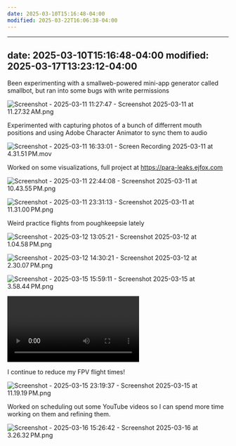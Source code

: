 ```yaml
---
date: 2025-03-10T15:16:48-04:00
modified: 2025-03-22T16:06:38-04:00
---
```


---
date: 2025-03-10T15:16:48-04:00
modified: 2025-03-17T13:23:12-04:00
---

Been experimenting with a smallweb-powered mini-app generator called smallbot, but ran into some bugs with write permissions

![Screenshot - 2025-03-11 11:27:47 - Screenshot 2025-03-11 at 11.27.32 AM.png](http://res.cloudinary.com/ejf/image/upload/v1741706866/Screenshot_2025-03-11_at_11.27.32_AM.png)

Experimented with capturing photos of a bunch of differrent mouth positions and using Adobe Character Animator to sync them to audio

![Screenshot - 2025-03-11 16:33:01 - Screen Recording 2025-03-11 at 4.31.51 PM.mov](http://res.cloudinary.com/ejf/video/upload/v1741725178/Screen_Recording_2025-03-11_at_4.31.51_PM.gif)

Worked on some visualizations, full project at <https://para-leaks.ejfox.com>

![Screenshot - 2025-03-11 22:44:08 - Screenshot 2025-03-11 at 10.43.55 PM.png](http://res.cloudinary.com/ejf/image/upload/v1741747447/Screenshot_2025-03-11_at_10.43.55_PM.png)

![Screenshot - 2025-03-11 23:31:13 - Screenshot 2025-03-11 at 11.31.00 PM.png](http://res.cloudinary.com/ejf/image/upload/v1741750272/Screenshot_2025-03-11_at_11.31.00_PM.png)

Weird practice flights from poughkeepsie lately

![Screenshot - 2025-03-12 13:05:21 - Screenshot 2025-03-12 at 1.04.58 PM.png](http://res.cloudinary.com/ejf/image/upload/v1741799120/Screenshot_2025-03-12_at_1.04.58_PM.png)

![Screenshot - 2025-03-12 14:30:21 - Screenshot 2025-03-12 at 2.30.07 PM.png](http://res.cloudinary.com/ejf/image/upload/v1741804220/Screenshot_2025-03-12_at_2.30.07_PM.png)

![Screenshot - 2025-03-15 15:59:11 - Screenshot 2025-03-15 at 3.58.44 PM.png](http://res.cloudinary.com/ejf/image/upload/v1742068749/Screenshot_2025-03-15_at_3.58.44_PM.png)

![Screenshot - 2025-03-15 18:10:49 - Screen Recording 2025-03-15 at 6.08.32 PM.mov](http://res.cloudinary.com/ejf/video/upload/v1742076644/Screen_Recording_2025-03-15_at_6.08.32_PM.mov)

I continue to reduce my FPV flight times!

![Screenshot - 2025-03-15 23:19:37 - Screenshot 2025-03-15 at 11.19.19 PM.png](http://res.cloudinary.com/ejf/image/upload/v1742095176/Screenshot_2025-03-15_at_11.19.19_PM.png)

Worked on scheduling out some YouTube videos so I can spend more time working on them and refining them.

![Screenshot - 2025-03-16 15:26:42 - Screenshot 2025-03-16 at 3.26.32 PM.png](http://res.cloudinary.com/ejf/image/upload/v1742153201/Screenshot_2025-03-16_at_3.26.32_PM.png)
